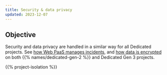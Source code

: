 ```yaml
---
title: Security & data privacy
updated: 2023-12-07
---
```



## Objective  

Security and data privacy are handled in a similar way for all Dedicated projects.
See [how Web PaaS manages incidents](../../dedicated-gen-3/security.md#security-incident-handling-procedure),
and [how data is encrypted](../../dedicated-gen-3/security.md#encryption)
on both {{% names/dedicated-gen-2 %}} and Dedicated Gen 3 projects.

{{% project-isolation %}}
